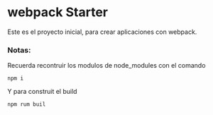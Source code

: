 # webpack Starter

Este es el proyecto inicial, para crear aplicaciones con webpack.

### Notas:
Recuerda recontruir los modulos de node_modules con el comando 
```
npm i
````

Y para construit el build
```
npm rum buil
```